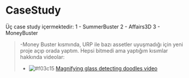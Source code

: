 # CaseStudy

Üç case study içermektedir:
1 - SummerBuster
2 - Affairs3D
3 - MoneyBuster
>-Money Buster kısmında, URP ile bazı assetler uyuşmadığı için yeni proje açıp orada yaptım. Hepsi bitmedi ama yaptığım kısımlar hakkında videolar:
>- ![#f03c15](https://via.placeholder.com/15/f03c15/000000?text=+) [Magnifying glass detecting doodles video](https://github.com/omerasikoglu/CaseStudy/blob/main/Assets/Library/Recordings/doodled.mp4)
